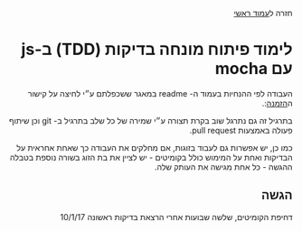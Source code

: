 <div dir="rtl">
<div>
</div>

חזרה ל[עמוד ראשי](../../../../..)


# לימוד פיתוח מונחה בדיקות (TDD) ב-js עם mocha

העבודה לפי ההנחיות בעמוד ה- readme במאגר ששכפלתם ע״י לחיצה על קישור ה[הזמנה][ex4-invitation]:.

בתרגיל זה גם נתרגל שוב בקרת תצורה ע״י שמירה של כל שלב בתרגיל ב- git וכן שיתוף פעולה באמצעות pull request.


כמו כן, יש אפשרות גם לעבוד בזוגות, אם מחלקים את העבודה כך שאחת אחראית על הבדיקות ואחת על המימוש כולל בקומיטים - יש לציין את בת הזוג בשורה נוספת בטבלה ההגשה - כל אחת מגישה את העותק שלה.
## הגשה
דחיפת הקומיטים, שלשה שבועות אחרי הרצאת בדיקות ראשונה 10/1/17

<!-- links -->
[ex4-invitation]: https://classroom.github.com/assignment-invitations/1edb8a3efe788c62781a61b4ec76aae1